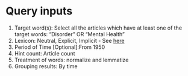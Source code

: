 # Query inputs

1. Target word(s): Select all the articles which have at least one of the target words: “Disorder” OR “Mental Health”
2. Lexicon: Neutral, Explicit, Implicit - See [here](https://github.com/defoe-code/CDCS_Text_Mining_Lab/blob/master/Round1_Requirements/Janell/Lexicon_Terms_Janell_Kwork.xlsx)
3. Period of Time [Optional]:From 1950
4. Hint count: Article count
5. Treatment of words: normalize and lemmatize 
6. Grouping results: By time
 
